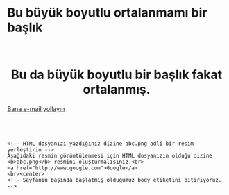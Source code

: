 <html>
  <head>
    <meta http-equiv="content" content-type="text/html; charset=iso-8859-9">
    <title>İlk HTML Denemem</title>
  </head>

  <!-- Body etiketi ile sayfamızdaki renkleri ayarlıyoruz -->
  <body>
    <h1> Bu büyük boyutlu ortalanmamı bir başlık</h1>
    <br><center>
      <h1> Bu da büyük boyutlu bir başlık fakat ortalanmış.</h1>
    </center>
    <!-- başka sayfalara link verelim -->
    <a href="mailto:fni18444@gantep.edu.tr">Bana e-mail yollayın</a><br><br>
    <br><br>

    <!-- HTML dosyanızı yazdığınız dizine abc.png adli bir resim yerleştirin -->
    Aşağıdaki resmin görüntülenmesi için HTML dosyanızın olduğu dizine
    <b>abc.png</b> resmini oluşturmalısınız.<br>
    <a href="http://www.google.com">Google</a>
    <br><center>
    <!-- Sayfanın başında başlatmış olduğumuz body etiketini bitiriyoruz. -->
  </body>
</html>
